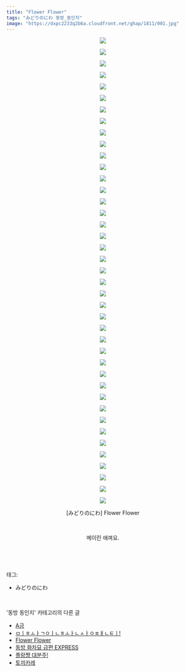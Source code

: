 ```yaml
---
title: "Flower Flower"
tags: "みどりのにわ 동방_동인지"
image: "https://dxpc2233q2b6a.cloudfront.net/ghap/1811/001.jpg"
---
```

<div class="article">
<p style="text-align: center; clear: none; float: none;"><img src="{{ site.imgserver3 }}/ghap/1811/001.jpg"/></p>
<p style="text-align: center; clear: none; float: none;"><img src="{{ site.imgserver3 }}/ghap/1811/002.jpg"/></p>
<p style="text-align: center; clear: none; float: none;"><img src="{{ site.imgserver3 }}/ghap/1811/003.jpg"/></p>
<p style="text-align: center; clear: none; float: none;"><img src="{{ site.imgserver3 }}/ghap/1811/004.jpg"/></p>
<p style="text-align: center; clear: none; float: none;"><img src="{{ site.imgserver3 }}/ghap/1811/005.jpg"/></p>
<p style="text-align: center; clear: none; float: none;"><img src="{{ site.imgserver3 }}/ghap/1811/006.jpg"/></p>
<p style="text-align: center; clear: none; float: none;"><img src="{{ site.imgserver3 }}/ghap/1811/007.jpg"/></p>
<p style="text-align: center; clear: none; float: none;"><img src="{{ site.imgserver3 }}/ghap/1811/008.jpg"/></p>
<p style="text-align: center; clear: none; float: none;"><img src="{{ site.imgserver3 }}/ghap/1811/009.jpg"/></p>
<p style="text-align: center; clear: none; float: none;"><img src="{{ site.imgserver3 }}/ghap/1811/010.jpg"/></p>
<p style="text-align: center; clear: none; float: none;"><img src="{{ site.imgserver3 }}/ghap/1811/011.jpg"/></p>
<p style="text-align: center; clear: none; float: none;"><img src="{{ site.imgserver3 }}/ghap/1811/012.jpg"/></p>
<p style="text-align: center; clear: none; float: none;"><img src="{{ site.imgserver3 }}/ghap/1811/013.jpg"/></p>
<p style="text-align: center; clear: none; float: none;"><img src="{{ site.imgserver3 }}/ghap/1811/014.jpg"/></p>
<p style="text-align: center; clear: none; float: none;"><img src="{{ site.imgserver3 }}/ghap/1811/015.jpg"/></p>
<p style="text-align: center; clear: none; float: none;"><img src="{{ site.imgserver3 }}/ghap/1811/016.jpg"/></p>
<p style="text-align: center; clear: none; float: none;"><img src="{{ site.imgserver3 }}/ghap/1811/017.jpg"/></p>
<p style="text-align: center; clear: none; float: none;"><img src="{{ site.imgserver3 }}/ghap/1811/018.jpg"/></p>
<p style="text-align: center; clear: none; float: none;"><img src="{{ site.imgserver3 }}/ghap/1811/019.jpg"/></p>
<p style="text-align: center; clear: none; float: none;"><img src="{{ site.imgserver3 }}/ghap/1811/020.jpg"/></p>
<p style="text-align: center; clear: none; float: none;"><img src="{{ site.imgserver3 }}/ghap/1811/021.jpg"/></p>
<p style="text-align: center; clear: none; float: none;"><img src="{{ site.imgserver3 }}/ghap/1811/022.jpg"/></p>
<p style="text-align: center; clear: none; float: none;"><img src="{{ site.imgserver3 }}/ghap/1811/023.jpg"/></p>
<p style="text-align: center; clear: none; float: none;"><img src="{{ site.imgserver3 }}/ghap/1811/024.jpg"/></p>
<p style="text-align: center; clear: none; float: none;"><img src="{{ site.imgserver3 }}/ghap/1811/025.jpg"/></p>
<p style="text-align: center; clear: none; float: none;"><img src="{{ site.imgserver3 }}/ghap/1811/026.jpg"/></p>
<p style="text-align: center; clear: none; float: none;"><img src="{{ site.imgserver3 }}/ghap/1811/027.jpg"/></p>
<p style="text-align: center; clear: none; float: none;"><img src="{{ site.imgserver3 }}/ghap/1811/028.jpg"/></p>
<p style="text-align: center; clear: none; float: none;"><img src="{{ site.imgserver3 }}/ghap/1811/029.jpg"/></p>
<p style="text-align: center; clear: none; float: none;"><img src="{{ site.imgserver3 }}/ghap/1811/030.jpg"/></p>
<p style="text-align: center; clear: none; float: none;"><img src="{{ site.imgserver3 }}/ghap/1811/031.jpg"/></p>
<p style="text-align: center; clear: none; float: none;"><img src="{{ site.imgserver3 }}/ghap/1811/032.jpg"/></p>
<p style="text-align: center; clear: none; float: none;"><img src="{{ site.imgserver3 }}/ghap/1811/033.jpg"/></p>
<p style="text-align: center; clear: none; float: none;"><img src="{{ site.imgserver3 }}/ghap/1811/034.jpg"/></p>
<p style="text-align: center; clear: none; float: none;"><img src="{{ site.imgserver3 }}/ghap/1811/035.jpg"/></p>
<p style="text-align: center; clear: none; float: none;"><img src="{{ site.imgserver3 }}/ghap/1811/036.jpg"/></p>
<p style="text-align: center; clear: none; float: none;"><img src="{{ site.imgserver3 }}/ghap/1811/037.jpg"/></p>
<p style="text-align: center; clear: none; float: none;"><img src="{{ site.imgserver3 }}/ghap/1811/038.jpg"/></p>
<p style="text-align: center; clear: none; float: none;"><img src="{{ site.imgserver3 }}/ghap/1811/039.jpg"/></p>
<p style="text-align: center; clear: none; float: none;"><img src="{{ site.imgserver3 }}/ghap/1811/040.jpg"/></p>
<p style="text-align: center; clear: none; float: none;"><img src="{{ site.imgserver3 }}/ghap/1811/041.jpg"/></p>
<p style="text-align: center; clear: none; float: none;">[みどりのにわ] Flower Flower</p>
<p style="text-align: center; clear: none; float: none;"><br/></p>
<p style="text-align: center; clear: none; float: none;">메이린 애껴요.</p>
<p><br/></p>
</div><br/>
<div class="tagTrail">
<p>태그: </p>
<ul>
<li>みどりのにわ</li>
</ul>
</div><br/>
<div class="another">
<p>'동방 동인지' 카테고리의 다른 글</p>
<ul>
<li><a href="/ghap_1813">A금</a></li>
<li><a href="/ghap_1812">ㅁㅣㅎㅗㅏㄱㅇㅣㄴㅎㅗㅏㄴㅅㅏㅇㅍㅐㄴㅌㅣ!</a></li>
<li><a href="/ghap_1811">Flower Flower</a></li>
<li><a href="/ghap_1809">동방 화차묘 급편 EXPRESS</a></li>
<li><a href="/ghap_1808">플랑쨩 대분주!</a></li>
<li><a href="/ghap_1807">토끼카레</a></li>
</ul>
</div><br/>
<div class="cb_module cb_fluid">
<div class="cb_wrt cb_profile">
</div><!-- commentList close -->
</div><br/>
